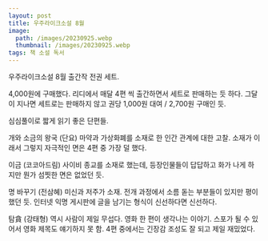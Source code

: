 ```yaml
---
layout: post
title: 우주라이크소설 8월
image:
  path: /images/20230925.webp
  thumbnail: /images/20230925.webp
tags: 책 소설 독서
---
```


우주라이크소설 8월 출간작 전권 세트.

4,000원에 구매했다. 리디에서 매달 4편 씩 출간하면서 세트로 판매하는 듯 하다. 그달이 지나면 세트로는 판매하지 않고 권당 1,000원 대여 / 2,700원 구매인 듯.

심심풀이로 짧게 읽기 좋은 단편들.

개와 소금의 왕국 (단요)
마약과 가상화폐를 소재로 한 인간 관계에 대한 고찰. 소재가 이래서 그렇지 자극적인 면은 4편 중 가장 덜 했다.

이금 (코코아드림)
사이비 종교를 소재로 했는데, 등장인물들이 답답하고 화가 나게 하지만 뭔가 섬찟한 면은 없었던 듯.

명 바꾸기 (전삼혜)
미신과 저주가 소재. 전개 과정에서 소름 돋는 부분들이 있지만 평이했던 듯. 인터넷 익명 게시판에 글을 남기는 형식이 신선하다면 신선하다.

탐貪 (강태형)
역시 사람이 제일 무섭다. 영화 한 편이 생각나는 이야기. 스포가 될 수 있어서 영화 제목도 얘기하지 못 함. 4편 중에서는 긴장감 조성도 잘 되고 제일 재밌었다.
